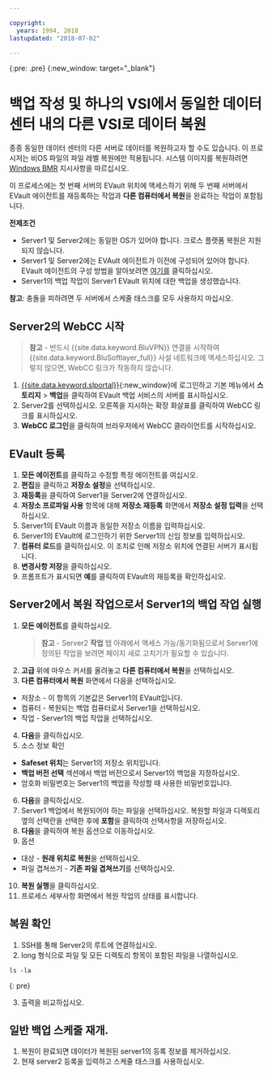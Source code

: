 ```yaml
---

copyright:
  years: 1994, 2018
lastupdated: "2018-07-02"

---
```

{:pre: .pre}
{:new_window: target="_blank"}

# 백업 작성 및 하나의 VSI에서 동일한 데이터 센터 내의 다른 VSI로 데이터 복원

종종 동일한 데이터 센터의 다른 서버로 데이터를 복원하고자 할 수도 있습니다. 이 프로시저는 비OS 파일의 파일 레벨 복원에만 적용됩니다. 시스템 이미지를 복원하려면 [Windows BMR](restoring-evault-bmr-system-volume-image.html) 지시사항을 따르십시오. 

이 프로세스에는 첫 번째 서버의 EVault 위치에 액세스하기 위해 두 번째 서버에서 EVault 에이전트를 재등록하는 작업과 **다른 컴퓨터에서 복원**을 완료하는 작업이 포함됩니다.

**전제조건**

- Server1 및 Server2에는 동일한 OS가 있어야 합니다. 크로스 플랫폼 복원은 지원되지 않습니다. 
- Server1 및 Server2에는 EVAult 에이전트가 이전에 구성되어 있어야 합니다. EVault 에이전트의 구성 방법을 알아보려면 [여기를](index.html#configuring-evault-agent-in-webcc) 클릭하십시오. 
- Server1의 백업 작업이 Server1 EVault 위치에 대한 백업을 생성했습니다.

**참고**: 충돌을 피하려면 두 서버에서 스케줄 태스크를 모두 사용하지 마십시오.  

## Server2의 WebCC 시작

>**참고** - 반드시 {{site.data.keyword.BluVPN}} 연결을 시작하여 {{site.data.keyword.BluSoftlayer_full}} 사설 네트워크에 액세스하십시오. 그렇지 않으면, WebCC 링크가 작동하지 않습니다.

1. [{{site.data.keyword.slportal}}](https://control.softlayer.com/){:new_window}에 로그인하고 기본 메뉴에서 **스토리지** > **백업**을 클릭하여 EVault 백업 서비스의 서버를 표시하십시오.  
2. Server2를 선택하십시오. 오른쪽을 지시하는 확장 화살표를 클릭하여 WebCC 링크를 표시하십시오. 
3. **WebCC 로그인**을 클릭하여 브라우저에서 WebCC 클라이언트를 시작하십시오. 

## EVault 등록

1. **모든 에이전트**를 클릭하고 수정할 특정 에이전트를 여십시오.
2. **편집**을 클릭하고 **저장소 설정**을 선택하십시오.
3. **재등록**을 클릭하여 Server1을 Server2에 연결하십시오. 
4. **저장소 프로파일 사용** 항목에 대해 **저장소 재등록** 화면에서 **저장소 설정 입력**을 선택하십시오.
5. Server1의 EVault 이름과 동일한 저장소 이름을 입력하십시오. 
6. Server1의 EVault에 로그인하기 위한 Server1의 신임 정보를 입력하십시오. 
7. **컴퓨터 로드**를 클릭하십시오. 이 조치로 인해 저장소 위치에 연결된 서버가 표시됩니다.
8. **변경사항 저장**을 클릭하십시오. 
9. 프롬프트가 표시되면 **예**를 클릭하여 EVault의 재등록을 확인하십시오. 

## Server2에서 복원 작업으로서 Server1의 백업 작업 실행

1. **모든 에이전트**를 클릭하십시오. 
   >**참고** - Server2 **작업** 탭 아래에서 액세스 가능/동기화됨으로서 Server1에 정의된 작업을 보려면 페이지 새로 고치기가 필요할 수 있습니다.
2. **고급** 위에 마우스 커서를 올려놓고 **다른 컴퓨터에서 복원**을 선택하십시오. 
3. **다른 컴퓨터에서 복원** 화면에서 다음을 선택하십시오.
  - 저장소 - 이 항목의 기본값은 Server1의 EVault입니다.
  - 컴퓨터 - 복원되는 백업 컴퓨터로서 Server1을 선택하십시오. 
  - 작업 - Server1의 백업 작업을 선택하십시오.
4. **다음**을 클릭하십시오. 
5. 소스 정보 확인
  - **Safeset 위치**는 Server1의 저장소 위치입니다.
  - **백업 버전 선택** 섹션에서 백업 버전으로서 Server1의 백업을 지정하십시오.
  - 암호화 비밀번호는 Server1의 백업을 작성할 때 사용한 비밀번호입니다.
6. **다음**을 클릭하십시오. 
7. Server1 백업에서 복원되어야 하는 파일을 선택하십시오. 복원할 파일과 디렉토리 옆의 선택란을 선택한 후에 **포함**을 클릭하여 선택사항을 저장하십시오.
8. **다음**을 클릭하여 복원 옵션으로 이동하십시오. 
9. 옵션
  - 대상 - **원래 위치로 복원**을 선택하십시오.
  - 파일 겹쳐쓰기 - **기존 파일 겹쳐쓰기**를 선택하십시오.
10. **복원 실행**을 클릭하십시오. 
11. 프로세스 세부사항 화면에서 복원 작업의 상태를 표시합니다. 


## 복원 확인

1. SSH를 통해 Server2의 루트에 연결하십시오. 
2. long 형식으로 파일 및 모든 디렉토리 항목이 포함된 파일을 나열하십시오.
  ```
  ls -la
  ```
  {: pre}
  
3. 출력을 비교하십시오. 
  
## 일반 백업 스케줄 재개.

1. 복원이 완료되면 데이터가 복원된 server1의 등록 정보를 제거하십시오.  
2. 현재 server2 등록을 입력하고 스케줄 태스크를 사용하십시오. 
